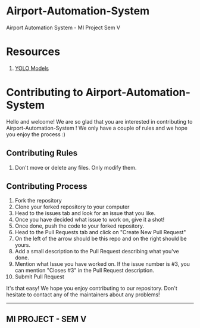 # Airport-Automation-System
Airport Automation System - MI Project Sem V

# Resources
1. [YOLO Models](https://towardsdatascience.com/yolo-object-detection-with-opencv-and-python-21e50ac599e9)

# Contributing to Airport-Automation-System
Hello and welcome! We are so glad that you are interested in contributing to Airport-Automation-System !
We only have a couple of rules and we hope you enjoy the process :)

## Contributing Rules
1. Don't move or delete any files. Only modify them.

## Contributing Process
1. Fork the repository
2. Clone your forked repository to your computer
3. Head to the issues tab and look for an issue that you like.
4. Once you have decided what issue to work on, give it a shot!
5. Once done, push the code to your forked repository.
6. Head to the Pull Requests tab and click on "Create New Pull Request"
7. On the left of the arrow should be this repo and on the right should be yours.
8. Add a small description to the Pull Request describing what you've done.
9. Mention what Issue you have worked on. If the issue number is #3, you can mention "Closes #3" in the Pull Request description.
10. Submit Pull Request

It's that easy! We hope you enjoy contributing to our repository. Don't hesitate to contact any of the maintainers about any problems!

---
## MI PROJECT - SEM V
